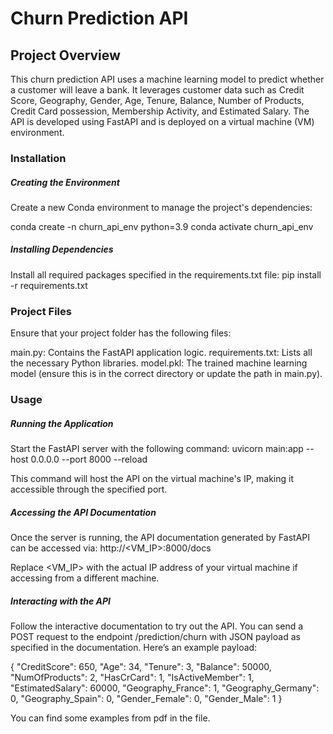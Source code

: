 # Churn Prediction API

## Project Overview

This churn prediction API uses a machine learning model to predict whether a customer will leave a bank. It leverages customer data such as Credit Score, Geography, Gender, Age, Tenure, Balance, Number of Products, Credit Card possession, Membership Activity, and Estimated Salary. The API is developed using FastAPI and is deployed on a virtual machine (VM) environment.

### Installation

##### Creating the Environment
Create a new Conda environment to manage the project's dependencies:

conda create -n churn_api_env python=3.9
conda activate churn_api_env


##### Installing Dependencies

Install all required packages specified in the requirements.txt file:
pip install -r requirements.txt

### Project Files
Ensure that your project folder has the following files:

main.py: Contains the FastAPI application logic.
requirements.txt: Lists all the necessary Python libraries.
model.pkl: The trained machine learning model (ensure this is in the correct directory or update the path in main.py).

### Usage

##### Running the Application
Start the FastAPI server with the following command:
uvicorn main:app --host 0.0.0.0 --port 8000 --reload

This command will host the API on the virtual machine's IP, making it accessible through the specified port.

##### Accessing the API Documentation
Once the server is running, the API documentation generated by FastAPI can be accessed via: http://<VM_IP>:8000/docs

Replace <VM_IP> with the actual IP address of your virtual machine if accessing from a different machine.

##### Interacting with the API
Follow the interactive documentation to try out the API. You can send a POST request to the endpoint /prediction/churn with JSON payload as specified in the documentation. Here’s an example payload:

{
  "CreditScore": 650,
  "Age": 34,
  "Tenure": 3,
  "Balance": 50000,
  "NumOfProducts": 2,
  "HasCrCard": 1,
  "IsActiveMember": 1,
  "EstimatedSalary": 60000,
  "Geography_France": 1,
  "Geography_Germany": 0,
  "Geography_Spain": 0,
  "Gender_Female": 0,
  "Gender_Male": 1
}

You can find some examples from pdf in the file.